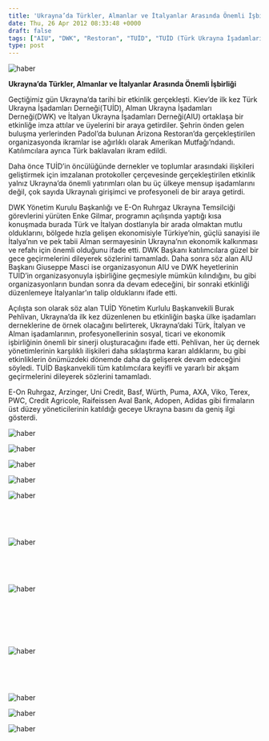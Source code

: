 ```yaml
---
title: 'Ukrayna’da Türkler, Almanlar ve İtalyanlar Arasında Önemli İşbirliği'
date: Thu, 26 Apr 2012 08:33:48 +0000
draft: false
tags: ["AIU", "DWK", "Restoran", "TUİD", "TUİD (Türk Ukrayna İşadamları Derneği)", "Ukrayna Türk toplumu"]
type: post
---
```













![haber](https://burakpehlivan.org/tuid_images/tdu1.jpg)


**Ukrayna’da Türkler, Almanlar ve İtalyanlar Arasında Önemli İşbirliği**




Geçtiğimiz gün Ukrayna’da tarihi bir etkinlik gerçekleşti. Kiev’de ilk kez Türk Ukrayna İşadamları Derneği(TUİD), Alman Ukrayna İşadamları Derneği(DWK) ve İtalyan Ukrayna İşadamları Derneği(AIU) ortaklaşa bir etkinliğe imza attılar ve üyelerini bir araya getirdiler. Şehrin önden gelen buluşma yerlerinden Padol’da bulunan Arizona Restoran’da gerçekleştirilen organizasyonda ikramlar ise ağırlıklı olarak Amerikan Mutfağı’ndandı. Katılımcılara ayrıca Türk baklavaları ikram edildi.


Daha önce TUİD’in öncülüğünde dernekler ve toplumlar arasındaki ilişkileri geliştirmek için imzalanan protokoller çerçevesinde gerçekleştirilen etkinlik yalnız Ukrayna’da önemli yatırımları olan bu üç ülkeye mensup işadamlarını değil, çok sayıda Ukraynalı girişimci ve profesyoneli de bir araya getirdi.


DWK Yönetim Kurulu Başkanlığı ve E-On Ruhrgaz Ukrayna Temsilciği görevlerini yürüten Enke Gilmar, programın açılışında yaptığı kısa konuşmada burada Türk ve İtalyan dostlarıyla bir arada olmaktan mutlu olduklarını, bölgede hızla gelişen ekonomisiyle Türkiye’nin, güçlü sanayisi ile İtalya’nın ve pek tabii Alman sermayesinin Ukrayna’nın ekonomik kalkınması ve refahı için önemli olduğunu ifade etti. DWK Başkanı katılımcılara güzel bir gece geçirmelerini dileyerek sözlerini tamamladı. Daha sonra söz alan AIU Başkanı Giuseppe Masci ise organizasyonun AIU ve DWK heyetlerinin TUİD’in organizasyonuyla işbirliğine geçmesiyle mümkün kılındığını, bu gibi organizasyonların bundan sonra da devam edeceğini, bir sonraki etkinliği düzenlemeye İtalyanlar’ın talip olduklarını ifade etti.




Açılışta son olarak söz alan TUİD Yönetim Kurlulu Başkanvekili Burak Pehlivan, Ukrayna’da ilk kez düzenlenen bu etkinliğin başka ülke işadamları derneklerine de örnek olacağını belirterek, Ukrayna’daki Türk, İtalyan ve Alman işadamlarının, profesyonellerinin sosyal, ticari ve ekonomik işbirliğinin önemli bir sinerji oluşturacağını ifade etti. Pehlivan, her üç dernek yönetimlerinin karşılıklı ilişkileri daha sıklaştırma kararı aldıklarını, bu gibi etkinliklerin önümüzdeki dönemde daha da gelişerek devam edeceğini söyledi. TUİD Başkanvekili tüm katılımcılara keyifli ve yararlı bir akşam geçirmelerini dileyerek sözlerini tamamladı.




E-On Ruhrgaz, Arzinger, Uni Credit, Basf, Würth, Puma, AXA, Viko, Terex, PWC, Credit Agricole, Raifeissen Aval Bank, Adopen, Adidas gibi firmaların üst düzey yöneticilerinin katıldığı geceye Ukrayna basını da geniş ilgi gösterdi.


![haber](https://burakpehlivan.org/tuid_images/tdu1.jpg)

![haber](https://burakpehlivan.org/tuid_images/tdu2.jpg)

![haber](https://burakpehlivan.org/tuid_images/tdu3.jpg)

![haber](https://burakpehlivan.org/tuid_images/tdu4.jpg)

![haber](https://burakpehlivan.org/tuid_images/tdu5.jpg)

 

 

![haber](https://burakpehlivan.org/tuid_images/tdu9.jpg)

 

 

![haber](https://burakpehlivan.org/tuid_images/tdu12.jpg)

 

 

 

![haber](https://burakpehlivan.org/tuid_images/tdu16.jpg)

 

 

![haber](https://burakpehlivan.org/tuid_images/tdu19.jpg)

![haber](https://burakpehlivan.org/tuid_images/tdu21.jpg)

![haber](https://burakpehlivan.org/tuid_images/tdu26.jpg)


